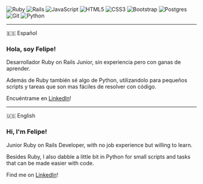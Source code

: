 ![Ruby](https://img.shields.io/badge/ruby-%23CC342D.svg?style=for-the-badge&logo=ruby&logoColor=white) ![Rails](https://img.shields.io/badge/rails-%23CC0000.svg?style=for-the-badge&logo=ruby-on-rails&logoColor=white) ![JavaScript](https://img.shields.io/badge/javascript-%23323330.svg?style=for-the-badge&logo=javascript&logoColor=%23F7DF1E) ![HTML5](https://img.shields.io/badge/html5-%23E34F26.svg?style=for-the-badge&logo=html5&logoColor=white) ![CSS3](https://img.shields.io/badge/css3-%231572B6.svg?style=for-the-badge&logo=css3&logoColor=white) ![Bootstrap](https://img.shields.io/badge/bootstrap-%238511FA.svg?style=for-the-badge&logo=bootstrap&logoColor=white) ![Postgres](https://img.shields.io/badge/postgres-%23316192.svg?style=for-the-badge&logo=postgresql&logoColor=white) ![Git](https://img.shields.io/badge/git-%23F05033.svg?style=for-the-badge&logo=git&logoColor=white) ![Python](https://img.shields.io/badge/python-3670A0?style=for-the-badge&logo=python&logoColor=ffdd54)

---

:es: Español
### Hola, soy Felipe!

Desarrollador Ruby on Rails Junior, sin experiencia pero con ganas de aprender. 

Además de Ruby también sé algo de Python, utilizandolo para pequeños scripts y tareas que son mas fáciles de resolver con código.

Encuéntrame en [LinkedIn](https://www.linkedin.com/in/luis-felipe-azócar-a774b0278)!

---

:us: English
### Hi, I'm Felipe!

Junior Ruby on Rails Developer, with no job experience but willing to learn.

Besides Ruby, I also dabble a little bit in Python for small scripts and tasks that can be made easier with code.

Find me on [LinkedIn](https://www.linkedin.com/in/luis-felipe-azócar-a774b0278)!
